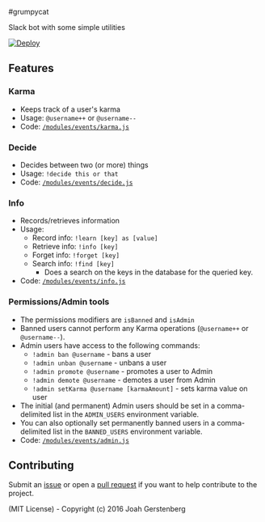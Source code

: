 #grumpycat

Slack bot with some simple utilities

[![Deploy](https://www.herokucdn.com/deploy/button.svg)](https://heroku.com/deploy)

## Features

### Karma

   - Keeps track of a user's karma
   - Usage: `@username++` or `@username--`
   - Code: [`/modules/events/karma.js`](https://github.com/JoahG/grumpycat/blob/master/modules/events/karma.js)

### Decide

   - Decides between two (or more) things 
   - Usage: `!decide this or that`
   - Code: [`/modules/events/decide.js`](https://github.com/JoahG/grumpycat/blob/master/modules/events/decide.js)

### Info

  - Records/retrieves information
  - Usage: 
     - Record info: `!learn [key] as [value]`
     - Retrieve info: `!info [key]`
     - Forget info: `!forget [key]`
     - Search info: `!find [key]`
        - Does a search on the keys in the database for the queried key.
  - Code: [`/modules/events/info.js`](https://github.com/JoahG/grumpycat/blob/master/modules/events/info.js)

### Permissions/Admin tools

  - The permissions modifiers are `isBanned` and `isAdmin`
  - Banned users cannot perform any Karma operations (`@username++` or `@username--`).
  - Admin users have access to the following commands:
    - `!admin ban @username` - bans a user
    - `!admin unban @username` - unbans a user
    - `!admin promote @username` - promotes a user to Admin
    - `!admin demote @username` - demotes a user from Admin
    - `!admin setKarma @username [karmaAmount]` - sets karma value on user
  - The initial (and permanent) Admin users should be set in a comma-delimited list in the `ADMIN_USERS` environment variable.
  - You can also optionally set permanently banned users in a comma-delimited list in the `BANNED_USERS` environment variable.
  - Code: [`/modules/events/admin.js`](https://github.com/JoahG/grumpycat/blob/master/modules/events/admin.js)

## Contributing

Submit an [issue](https://github.com/JoahG/grumpycat/issues) or open a [pull request](https://github.com/JoahG/grumpycat/pulls) if you want to help contribute to the project.

(MIT License) - Copyright (c) 2016 Joah Gerstenberg